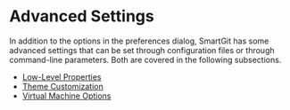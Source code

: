 # Advanced Settings

In addition to the options in the preferences dialog, SmartGit has some advanced settings that can be set through configuration files or through command-line parameters. Both are covered in the following subsections.

- [Low-Level Properties](Low-Level-Properties.md)
- [Theme Customization](Theme-Customization.md)
- [Virtual Machine Options](VM-options.md)
